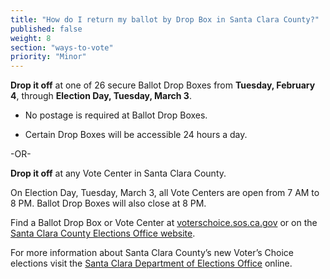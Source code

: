 ```yaml
---
title: "How do I return my ballot by Drop Box in Santa Clara County?"
published: false
weight: 8
section: "ways-to-vote"
priority: "Minor"
---
```


**Drop it off** at one of 26 secure Ballot Drop Boxes from **Tuesday, February 4**, through **Election Day, Tuesday, March 3**.  

- No postage is required at Ballot Drop Boxes.  

- Certain Drop Boxes will be accessible 24 hours a day.        

-OR-

**Drop it off** at any Vote Center in Santa Clara County.   

On Election Day, Tuesday, March 3, all Vote Centers are open from 7 AM to 8 PM. Ballot Drop Boxes will also close at 8 PM. 

Find a Ballot Drop Box or Vote Center at [voterschoice.sos.ca.gov](http://www.sos.ca.gov/elections/voters-choice-act/) or on the [Santa Clara County Elections Office website](https://www.smcacre.org/sites/main/files/file-attachments/33_eng_vote_center_and_ballot_drop_box_flyer_web.pdf). 

For more information about Santa Clara County’s new Voter’s Choice elections visit the [Santa Clara Department of Elections Office](https://www.smcacre.org/california-voters-choice-act) online.  
